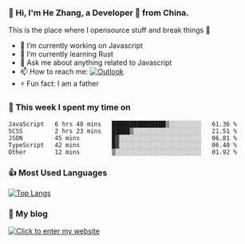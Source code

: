 ### 👋 Hi, I'm He Zhang, a Developer 🚀 from China.

This is the place where I opensource stuff and break things :rofl:

- 🔭  I’m currently working on Javascript
- 🌱  I’m currently learning Rust
- 💬  Ask me about anything related to Javascript
- 📫  How to reach me: [![Outlook](https://img.shields.io/badge/-Outlook-0078D4?style=flat&logo=Microsoft-Outlook&logoColor=white)](mailto:zhanghecool@outlook.com)
- ⚡  Fun fact: I am a father

### 💪 This week I spent my time on 
<!--START_SECTION:waka-->
```text
JavaScript   6 hrs 48 mins   ███████████████▒░░░░░░░░░   61.36 % 
SCSS         2 hrs 23 mins   █████▒░░░░░░░░░░░░░░░░░░░   21.51 % 
JSON         45 mins         █▓░░░░░░░░░░░░░░░░░░░░░░░   06.81 % 
TypeScript   42 mins         █▓░░░░░░░░░░░░░░░░░░░░░░░   06.40 % 
Other        12 mins         ▒░░░░░░░░░░░░░░░░░░░░░░░░   01.92 % 
```
<!--END_SECTION:waka-->

### 👍 Most Used Languages
[![Top Langs](https://github-readme-stats.vercel.app/api/top-langs/?username=zhanghecool&layout=compact)](https://zhanghe.cool)

### 🌈 My blog 
[![Click to enter my website](https://cdn.jsdelivr.net/gh/zhanghecool/assets/images/gif/zhanghecools.gif)](https://zhanghe.cool)
